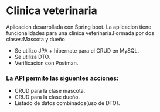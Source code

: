 <h1>Clinica veterinaria</h1>
<p>Aplicacion desarrollada con Spring boot. La aplicacion tiene funcionalidades para una clinica veterinaria.Formada por dos clases:Mascota y dueño</p>
<ul>
  <li>Se utilizo JPA + hibernate para el CRUD en MySQL.</li>
  <li>Se utiliza DTO.</li>
  <li>Verificacion con Postman.</li>
</ul>
<h3>La API permite las siguentes acciones:</h3>
<ul>
  <li>CRUD para la clase mascota.</li>
  <li>CRUD para la clase dueño.</li>
  <li>Listado de datos combinados(uso de DTO).</li>
</ul>
